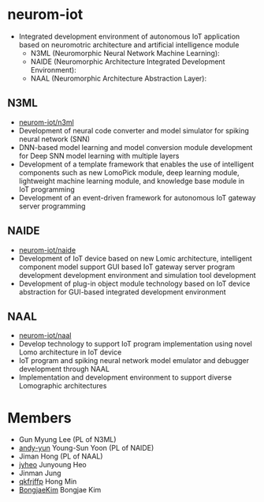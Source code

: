 # neurom-iot
- Integrated development environment of autonomous IoT application based on neuromotric architecture and artificial intelligence module
    - N3ML (Neuromorphic Neural Network Machine Learning):
    - NAIDE (Neuromorphic Architecture Integrated Development Environment):
    - NAAL (Neuromorphic Architecture Abstraction Layer):
    
## N3ML
- [neurom-iot/n3ml](https://github.com/neurom-iot/n3ml)
- Development of neural code converter and model simulator for spiking neural network (SNN)
- DNN-based model learning and model conversion module development for Deep SNN model learning with multiple layers
- Development of a template framework that enables the use of intelligent components such as new LomoPick module, deep learning module, lightweight machine learning module, and knowledge base module in IoT programming
- Development of an event-driven framework for autonomous IoT gateway server programming

## NAIDE
- [neurom-iot/naide](https://github.com/neurom-iot/naide)
- Development of IoT device based on new Lomic architecture, intelligent component model support GUI based IoT gateway server program development development environment and simulation tool development
- Development of plug-in object module technology based on IoT device abstraction for GUI-based integrated development environment

## NAAL
- [neurom-iot/naal](https://github.com/neurom-iot/naal)
- Develop technology to support IoT program implementation using novel Lomo architecture in IoT device
- IoT program and spiking neural network model emulator and debugger development through NAAL
- Implementation and development environment to support diverse Lomographic architectures

# Members
- Gun Myung Lee (PL of N3ML)
- [andy-yun](https://github.com/andy-yun) Young-Sun Yoon (PL of NAIDE)
- Jiman Hong (PL of NAAL)
- [jyheo](https://github.com/jyheo) Junyoung Heo 
- Jinman Jung
- [qkfrjffp](https://github.com/qkfrjffp) Hong Min
- [BongjaeKim](https://github.com/BongjaeKim) Bongjae Kim

